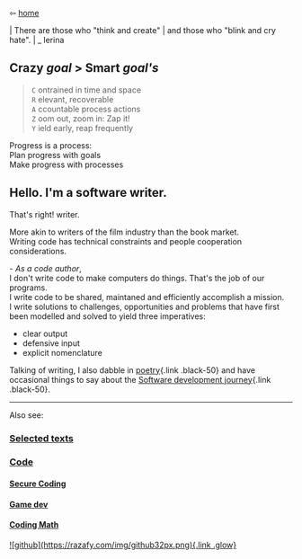 ⇦ [home](../../index.html)

| There are those who "think and create"
| and  those who "blink and cry hate".
|                             _ lerina

## Crazy _goal_ > Smart _goal's_ 

> `C` ontrained in time and space  
> `R` elevant, recoverable  
> `A` ccountable process actions  
> `Z` oom out, zoom in: Zap it!  
> `Y` ield early, reap frequently  

Progress is a process:  
Plan progress with goals  
Make progress with processes   

## Hello. I'm a software writer.

That's right! writer.

More akin to writers of the film industry than the book market.  
Writing code has technical constraints and people cooperation considerations.

*- As a code author*,  
I don't write code to make computers do things. That's the job of our programs.  
I write code to be shared, maintaned and efficiently accomplish a mission.  
I write solutions to challenges, opportunities and problems that have first  
been modelled and solved to yield three imperatives:

-   clear output
-   defensive input
-   explicit nomenclature

Talking of writing, I also dabble in [poetry](./text/poems.html){.link
.black-50} and have occasional things to say about the [Software
development journey](./code/index.html){.link .black-50}.

---
Also see:


### [Selected texts](./text/index.html)
### [Code](./code/index.html)
#### [Secure Coding](./code/secure_coding/index.html)
#### [Game dev](./code/game_dev/index.html)
#### [Coding Math](./code/coding_math/index.html)


<footer>
  <a href="https://github.com/lerina" target="_blank" title="github">![github](https://razafy.com/img/github32px.png){.link .glow}
  </a>
</footer>
